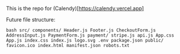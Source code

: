 This is the repo for (Calendy)[https://calendy.vercel.app]

Future file structure:

`bash
src/
  components/
    Header.js
    Footer.js
    CheckoutForm.js
      AddressInput.js
      PaymentForm.js
  payment/
    stripe.js
    api.js
  App.css
  App.js
  index.css
  index.js
  logo.svg
  .env
package.json
public/
  favicon.ico
  index.html
  manifest.json
  robots.txt`
